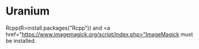 # Uranium
Rcpp(R>install.packages("Rcpp")) and <a href="https://www.imagemagick.org/script/index.php>"ImageMagick</a> must be installed.
